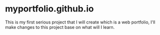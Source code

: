 # myportfolio.github.io
This is my first serious project that I will create which is a web portfolio, I'll make changes to this project base on what will I learn.
